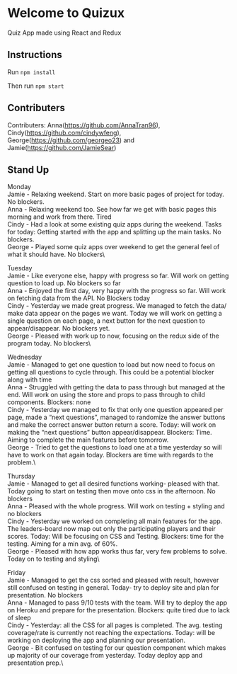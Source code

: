 # Welcome to Quizux

Quiz App made using React and Redux

## Instructions

Run `npm install`

Then run `npm start`


## Contributers

Contributers: 
Anna(https://github.com/AnnaTran96),
Cindy(https://github.com/cindywfeng),
George(https://github.com/georgeo23) and 
Jamie(https://github.com/JamieSear)

## Stand Up
Monday\
Jamie - Relaxing weekend. Start on more basic pages of project for today. No blockers.\
Anna - Relaxing weekend too. See how far we get with basic pages this morning and work from there. Tired\
Cindy - Had a look at some existing quiz apps during the weekend. Tasks for today: Getting started with the app and splitting up the main tasks. No blockers.\
George - Played some quiz apps over weekend to get the general feel of what it should have. No blockers\

Tuesday\
Jamie -  Like everyone else, happy with progress so far. Will work on getting question to load up. No blockers so far\
Anna - Enjoyed the first day, very happy with the progress so far. Will work on fetching data from the API. No Blockers today\
Cindy - Yesterday we made great progress. We managed to fetch the data/ make data appear on the pages we want. Today we will work on getting a single question on each page, a next button for the next question to appear/disappear. No blockers yet.\
George - Pleased with work up to now, focusing on the redux side of the program today. No blockers\

Wednesday\
Jamie - Managed to get one question to load but now need to focus on getting all questions to cycle through. This could be a potential blocker along with time\
Anna - Struggled with getting the data to pass through but managed at the end. Will work on using the store and props to pass through to child components. Blockers: none\
Cindy -  Yesterday we managed to fix that only one question appeared per page, made a “next questions”, managed to randomize the answer buttons and make the correct answer button return a score. Today: will work on making the “next questions” button appear/disappear. Blockers: Time. Aiming to complete the main features before tomorrow.\
George - Tried to get the questions to load one at a time yesterday so will have to work on that again today. Blockers are time with regards to the problem.\

Thursday\
Jamie - Managed to get all desired functions working- pleased with that. Today going to start on testing then move onto css in the afternoon. No blockers\
Anna - Pleased with the whole progress. Will work on testing + styling and no blockers\
Cindy - Yesterday we worked on completing all main features for the app. The leaders-board now map out only the participating players and their scores. Today: Will be focusing on CSS and Testing. Blockers: time for the testing. Aiming for a min avg. of 60%.\
George - Pleased with how app works thus far, very few problems to solve. Today on to testing and styling\

Friday\
Jamie - Managed to get the css sorted and pleased with result, however still confused on testing in general. Today- try to deploy site and plan for presentation. No blockers\
Anna - Managed to pass 9/10 tests with the team. Will try to deploy the app on Heroku and prepare for the presentation. Blockers: quite tired due to lack of sleep\
Cindy - Yesterday: all the CSS for all pages is completed. The avg. testing coverage/rate is currently not reaching the expectations. Today: will be working on deploying the app and planning our presentation.\
George - Bit confused on testing for our question component which makes up majority of our coverage from yesterday. Today deploy app and presentation prep.\

